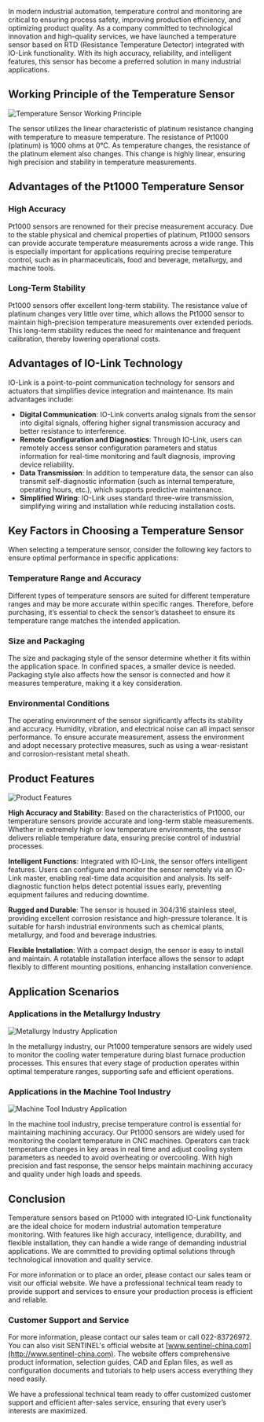 In modern industrial automation, temperature control and monitoring are critical to ensuring process safety, improving production efficiency, and optimizing product quality. As a company committed to technological innovation and high-quality services, we have launched a temperature sensor based on RTD (Resistance Temperature Detector) integrated with IO-Link functionality. With its high accuracy, reliability, and intelligent features, this sensor has become a preferred solution in many industrial applications.

## Working Principle of the Temperature Sensor

![Temperature Sensor Working Principle](http://image.sentinel-china.com/202406071003646.png)

The sensor utilizes the linear characteristic of platinum resistance changing with temperature to measure temperature. The resistance of Pt1000 (platinum) is 1000 ohms at 0°C. As temperature changes, the resistance of the platinum element also changes. This change is highly linear, ensuring high precision and stability in temperature measurements.

## Advantages of the Pt1000 Temperature Sensor

### High Accuracy

Pt1000 sensors are renowned for their precise measurement accuracy. Due to the stable physical and chemical properties of platinum, Pt1000 sensors can provide accurate temperature measurements across a wide range. This is especially important for applications requiring precise temperature control, such as in pharmaceuticals, food and beverage, metallurgy, and machine tools.

### Long-Term Stability

Pt1000 sensors offer excellent long-term stability. The resistance value of platinum changes very little over time, which allows the Pt1000 sensor to maintain high-precision temperature measurements over extended periods. This long-term stability reduces the need for maintenance and frequent calibration, thereby lowering operational costs.

## Advantages of IO-Link Technology

IO-Link is a point-to-point communication technology for sensors and actuators that simplifies device integration and maintenance. Its main advantages include:

- **Digital Communication**: IO-Link converts analog signals from the sensor into digital signals, offering higher signal transmission accuracy and better resistance to interference.
- **Remote Configuration and Diagnostics**: Through IO-Link, users can remotely access sensor configuration parameters and status information for real-time monitoring and fault diagnosis, improving device reliability.
- **Data Transmission**: In addition to temperature data, the sensor can also transmit self-diagnostic information (such as internal temperature, operating hours, etc.), which supports predictive maintenance.
- **Simplified Wiring**: IO-Link uses standard three-wire transmission, simplifying wiring and installation while reducing installation costs.

## Key Factors in Choosing a Temperature Sensor

When selecting a temperature sensor, consider the following key factors to ensure optimal performance in specific applications:

### Temperature Range and Accuracy

Different types of temperature sensors are suited for different temperature ranges and may be more accurate within specific ranges. Therefore, before purchasing, it’s essential to check the sensor’s datasheet to ensure its temperature range matches the intended application.

### Size and Packaging

The size and packaging style of the sensor determine whether it fits within the application space. In confined spaces, a smaller device is needed. Packaging style also affects how the sensor is connected and how it measures temperature, making it a key consideration.

### Environmental Conditions

The operating environment of the sensor significantly affects its stability and accuracy. Humidity, vibration, and electrical noise can all impact sensor performance. To ensure accurate measurement, assess the environment and adopt necessary protective measures, such as using a wear-resistant and corrosion-resistant metal sheath.

## Product Features

![Product Features](http://image.sentinel-china.com/202406071010619.png)

**High Accuracy and Stability**: Based on the characteristics of Pt1000, our temperature sensors provide accurate and long-term stable measurements. Whether in extremely high or low temperature environments, the sensor delivers reliable temperature data, ensuring precise control of industrial processes.

**Intelligent Functions**: Integrated with IO-Link, the sensor offers intelligent features. Users can configure and monitor the sensor remotely via an IO-Link master, enabling real-time data acquisition and analysis. Its self-diagnostic function helps detect potential issues early, preventing equipment failures and reducing downtime.

**Rugged and Durable**: The sensor is housed in 304/316 stainless steel, providing excellent corrosion resistance and high-pressure tolerance. It is suitable for harsh industrial environments such as chemical plants, metallurgy, and food and beverage industries.

**Flexible Installation**: With a compact design, the sensor is easy to install and maintain. A rotatable installation interface allows the sensor to adapt flexibly to different mounting positions, enhancing installation convenience.

## Application Scenarios

### Applications in the Metallurgy Industry

![Metallurgy Industry Application](http://image.sentinel-china.com/202406061618214.jpg)

In the metallurgy industry, our Pt1000 temperature sensors are widely used to monitor the cooling water temperature during blast furnace production processes. This ensures that every stage of production operates within optimal temperature ranges, supporting safe and efficient operations.

### Applications in the Machine Tool Industry

![Machine Tool Industry Application](http://image.sentinel-china.com/202406061618067.jpg)

In the machine tool industry, precise temperature control is essential for maintaining machining accuracy. Our Pt1000 sensors are widely used for monitoring the coolant temperature in CNC machines. Operators can track temperature changes in key areas in real time and adjust cooling system parameters as needed to avoid overheating or overcooling. With high precision and fast response, the sensor helps maintain machining accuracy and quality under high loads and speeds.

## Conclusion

Temperature sensors based on Pt1000 with integrated IO-Link functionality are the ideal choice for modern industrial automation temperature monitoring. With features like high accuracy, intelligence, durability, and flexible installation, they can handle a wide range of demanding industrial applications. We are committed to providing optimal solutions through technological innovation and quality service.

For more information or to place an order, please contact our sales team or visit our official website. We have a professional technical team ready to provide support and services to ensure your production process is efficient and reliable.

### Customer Support and Service

For more information, please contact our sales team or call 022-83726972. You can also visit SENTINEL's official website at [www.sentinel-china.com](http://www.sentinel-china.com). The website offers comprehensive product information, selection guides, CAD and Eplan files, as well as configuration documents and tutorials to help users access everything they need easily.

We have a professional technical team ready to offer customized customer support and efficient after-sales service, ensuring that every user’s interests are maximized.
